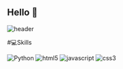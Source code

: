 ## Hello 👋

<!--
**chaeonii/chaeonii** is a ✨ _special_ ✨ repository because its `README.md` (this file) appears on your GitHub profile.

Here are some ideas to get you started:

- 🔭 I’m currently working on ...
- 🌱 I’m currently learning ...
- 👯 I’m looking to collaborate on ...
- 🤔 I’m looking for help with ...
- 💬 Ask me about ...
- 📫 How to reach me: ...
- 😄 Pronouns: ...
- ⚡ Fun fact: ...
-->

![header](https://capsule-render.vercel.app/api?type=venom&animation=fadeIn&height=200&section=header&text=%20chaewon%20&fontSize=70&fontColor=4d8095)


#💻Skills

![Python](https://img.shields.io/badge/Python-3776AB.svg?&style=for-the-badge&logo=Python&logoColor=white)
![html5](https://img.shields.io/badge/html5-E34F26.svg?style=for-the-badge&logo=html5&logoColor=white)
![javascript](https://img.shields.io/badge/javascript-20232a.svg?style=for-the-badge&logo=javascript&logoColor=ce8037)
![css3](https://img.shields.io/badge/css3-FFFF00.svg?style=for-the-badge&logo=javascript&logoColor=FFBF00)

